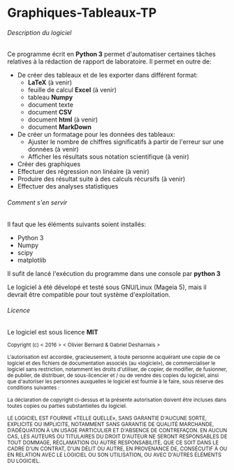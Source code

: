 # Graphiques-Tableaux-TP
###### Description du logiciel
Ce programme écrit en **Python 3** permet d'automatiser certaines tâches relatives à la rédaction de rapport de laboratoire. Il permet en outre de:

- De créer des tableaux et de les exporter dans différent format:
  - **LaTeX** (à venir)
  - feuille de calcul **Excel** (à venir)
  - tableau **Numpy**
  - document texte
  - document **CSV**
  - document **html** (à venir)
  - document **MarkDown**
- De créer un formatage pour les données des tableaux:
  - Ajuster le nombre de chiffres significatifs à partir de l'erreur sur une données (à venir)
  - Afficher les résultats sous notation scientifique (à venir)
- Créer des graphiques
- Effectuer des régression non linéaire (à venir)
- Produire des résultat suite à des calculs récursifs (à venir)
- Effectuer des analyses statistiques

###### Comment s'en servir
Il faut que les éléments suivants soient installés:
- Python 3
- Numpy
- scipy
- matplotlib

Il sufit de lancé l'exécution du programme dans une console par **python 3**

Le logiciel à été dévelopé et testé sous GNU/Linux (Mageia 5), mais il devrait être compatible pour tout système d'exploitation.

###### Licence
Le logiciel est sous licence **MIT**

<sup>Copyright (c) < 2016 > < Olivier Bernard & Gabriel Desharnais >

<sup>L'autorisation est accordée, gracieusement, à toute personne acquérant une copie de ce logiciel et des fichiers de documentation associés (au «logiciel»), de commercialiser le logiciel sans restriction, notamment les droits d'utiliser, de copier, de modifier, de fusionner, de publier, de distribuer, de sous-licencier et / ou de vendre des copies du logiciel, ainsi que d'autoriser les personnes auxquelles le logiciel est fournie à le faire, sous réserve des conditions suivantes :

<sup>La déclaration de copyright ci-dessus et la présente autorisation doivent être incluses dans toutes copies ou parties substantielles du logiciel.

<sup>LE LOGICIEL EST FOURNIE «TELLE QUELLE», SANS GARANTIE D'AUCUNE SORTE, EXPLICITE OU IMPLICITE, NOTAMMENT SANS GARANTIE DE QUALITÉ MARCHANDE, D’ADÉQUATION À UN USAGE PARTICULIER ET D'ABSENCE DE CONTREFAÇON. EN AUCUN CAS, LES AUTEURS OU TITULAIRES DU DROIT D'AUTEUR NE SERONT RESPONSABLES DE TOUT DOMMAGE, RÉCLAMATION OU AUTRE RESPONSABILITÉ, QUE CE SOIT DANS LE CADRE D'UN CONTRAT, D'UN DÉLIT OU AUTRE, EN PROVENANCE DE, CONSÉCUTIF À OU EN RELATION AVEC LE LOGICIEL OU SON UTILISATION, OU AVEC D'AUTRES ÉLÉMENTS DU LOGICIEL.
